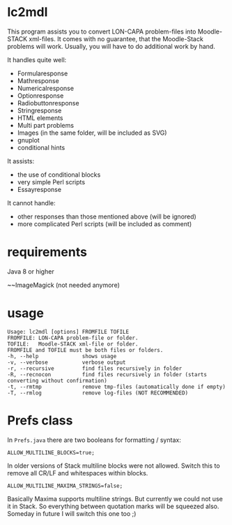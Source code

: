 # lc2mdl
This program assists you to convert LON-CAPA problem-files into Moodle-STACK xml-files. It comes with no guarantee, that the Moodle-Stack problems will work. Usually, you will have to do additional work by hand.

It handles quite well:
* Formularesponse
* Mathresponse
* Numericalresponse
* Optionresponse
* Radiobuttonresponse
* Stringresponse
* HTML elements
* Multi part problems
* Images (in the same folder, will be included as SVG)
* gnuplot
* conditional hints

It assists:
* the use of conditional blocks
* very simple Perl scripts
* Essayresponse

It cannot handle:
* other responses than those mentioned above (will be ignored)
* more complicated Perl scripts (will be included as comment)

# requirements
Java 8 or higher

~~ImageMagick (not needed anymore)

# usage
```
Usage: lc2mdl [options] FROMFILE TOFILE
FROMFILE: LON-CAPA problem-file or folder.
TOFILE:   Moodle-STACK xml-file or folder.
FROMFILE and TOFILE must be both files or folders.
-h, --help 				shows usage
-v, --verbose			verbose output
-r, --recursive			find files recursively in folder
-R, --recnocon			find files recursively in folder (starts converting without confirmation)
-t, --rmtmp				remove tmp-files (automatically done if empty)
-T, --rmlog				remove log-files (NOT RECOMMENDED)
```
# Prefs class
In `Prefs.java` there are two booleans for formatting / syntax:
```
ALLOW_MULTILINE_BLOCKS=true;
```
In older versions of Stack multiline blocks were not allowed. 
Switch this to remove all CR/LF and whitespaces within blocks.

```
ALLOW_MULTILINE_MAXIMA_STRINGS=false;
```
Basically Maxima supports multiline strings. 
But currently we could not use it in Stack.
So everything between quotation marks will be squeezed also.
Someday in future I will switch this one too ;)
